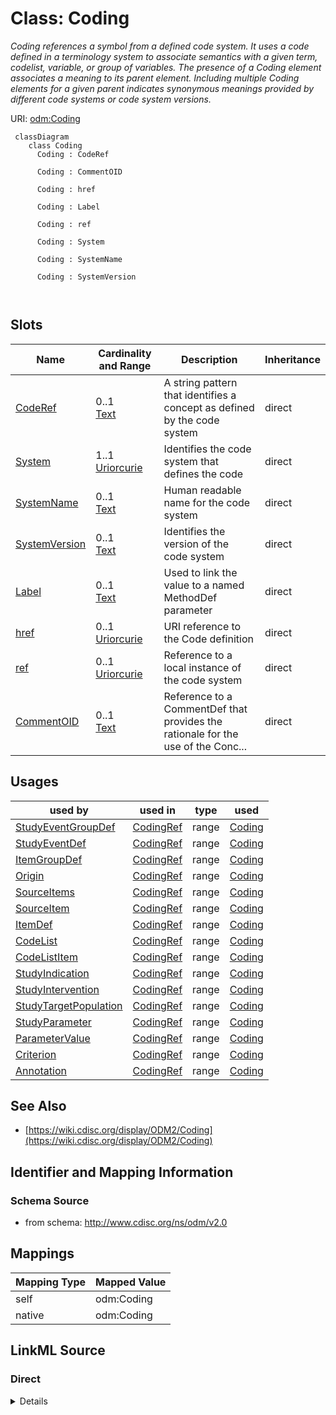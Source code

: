 # Class: Coding


_Coding references a symbol from a defined code system. It uses a code defined in a terminology system to associate semantics with a given term, codelist, variable, or group of variables. The presence of a Coding element associates a meaning to its parent element. Including multiple Coding elements for a given parent indicates synonymous meanings provided by different code systems or code system versions._





URI: [odm:Coding](http://www.cdisc.org/ns/odm/v2.0/Coding)



```mermaid
 classDiagram
    class Coding
      Coding : CodeRef
        
      Coding : CommentOID
        
      Coding : href
        
      Coding : Label
        
      Coding : ref
        
      Coding : System
        
      Coding : SystemName
        
      Coding : SystemVersion
        
      
```




<!-- no inheritance hierarchy -->


## Slots

| Name | Cardinality and Range | Description | Inheritance |
| ---  | --- | --- | --- |
| [CodeRef](CodeRef.md) | 0..1 <br/> [Text](Text.md) | A string pattern that identifies a concept as defined by the code system | direct |
| [System](System.md) | 1..1 <br/> [Uriorcurie](Uriorcurie.md) | Identifies the code system that defines the code | direct |
| [SystemName](SystemName.md) | 0..1 <br/> [Text](Text.md) | Human readable name for the code system | direct |
| [SystemVersion](SystemVersion.md) | 0..1 <br/> [Text](Text.md) | Identifies the version of the code system | direct |
| [Label](Label.md) | 0..1 <br/> [Text](Text.md) | Used to link the value to a named MethodDef parameter | direct |
| [href](href.md) | 0..1 <br/> [Uriorcurie](Uriorcurie.md) | URI reference to the Code definition | direct |
| [ref](ref.md) | 0..1 <br/> [Uriorcurie](Uriorcurie.md) | Reference to a local instance of the code system | direct |
| [CommentOID](CommentOID.md) | 0..1 <br/> [Text](Text.md) | Reference to a CommentDef that provides the rationale for the use of the Conc... | direct |





## Usages

| used by | used in | type | used |
| ---  | --- | --- | --- |
| [StudyEventGroupDef](StudyEventGroupDef.md) | [CodingRef](CodingRef.md) | range | [Coding](Coding.md) |
| [StudyEventDef](StudyEventDef.md) | [CodingRef](CodingRef.md) | range | [Coding](Coding.md) |
| [ItemGroupDef](ItemGroupDef.md) | [CodingRef](CodingRef.md) | range | [Coding](Coding.md) |
| [Origin](Origin.md) | [CodingRef](CodingRef.md) | range | [Coding](Coding.md) |
| [SourceItems](SourceItems.md) | [CodingRef](CodingRef.md) | range | [Coding](Coding.md) |
| [SourceItem](SourceItem.md) | [CodingRef](CodingRef.md) | range | [Coding](Coding.md) |
| [ItemDef](ItemDef.md) | [CodingRef](CodingRef.md) | range | [Coding](Coding.md) |
| [CodeList](CodeList.md) | [CodingRef](CodingRef.md) | range | [Coding](Coding.md) |
| [CodeListItem](CodeListItem.md) | [CodingRef](CodingRef.md) | range | [Coding](Coding.md) |
| [StudyIndication](StudyIndication.md) | [CodingRef](CodingRef.md) | range | [Coding](Coding.md) |
| [StudyIntervention](StudyIntervention.md) | [CodingRef](CodingRef.md) | range | [Coding](Coding.md) |
| [StudyTargetPopulation](StudyTargetPopulation.md) | [CodingRef](CodingRef.md) | range | [Coding](Coding.md) |
| [StudyParameter](StudyParameter.md) | [CodingRef](CodingRef.md) | range | [Coding](Coding.md) |
| [ParameterValue](ParameterValue.md) | [CodingRef](CodingRef.md) | range | [Coding](Coding.md) |
| [Criterion](Criterion.md) | [CodingRef](CodingRef.md) | range | [Coding](Coding.md) |
| [Annotation](Annotation.md) | [CodingRef](CodingRef.md) | range | [Coding](Coding.md) |






## See Also

* [https://wiki.cdisc.org/display/ODM2/Coding](https://wiki.cdisc.org/display/ODM2/Coding)

## Identifier and Mapping Information







### Schema Source


* from schema: http://www.cdisc.org/ns/odm/v2.0





## Mappings

| Mapping Type | Mapped Value |
| ---  | ---  |
| self | odm:Coding |
| native | odm:Coding |





## LinkML Source

<!-- TODO: investigate https://stackoverflow.com/questions/37606292/how-to-create-tabbed-code-blocks-in-mkdocs-or-sphinx -->

### Direct

<details>
```yaml
name: Coding
description: Coding references a symbol from a defined code system. It uses a code
  defined in a terminology system to associate semantics with a given term, codelist,
  variable, or group of variables. The presence of a Coding element associates a meaning
  to its parent element. Including multiple Coding elements for a given parent indicates
  synonymous meanings provided by different code systems or code system versions.
from_schema: http://www.cdisc.org/ns/odm/v2.0
see_also:
- https://wiki.cdisc.org/display/ODM2/Coding
slots:
- CodeRef
- System
- SystemName
- SystemVersion
- Label
- href
- ref
- CommentOID
slot_usage:
  CodeRef:
    name: CodeRef
    description: A string pattern that identifies a concept as defined by the code
      system.
    comments:
    - 'Optional

      range:text

      When not provided, all codes in the code system are allowed. For example, when
      referencing the complete set of codes from the MedDRA code system.'
    domain_of:
    - FormalExpression
    - Coding
    range: text
  System:
    name: System
    description: Identifies the code system that defines the code. If the code is
      taken from a code system resource then the URL for the code system should be
      used.
    comments:
    - 'Required

      range:URI'
    domain_of:
    - Coding
    range: uriorcurie
    required: true
  SystemName:
    name: SystemName
    description: 'Human readable name for the code system. '
    comments:
    - 'Optional

      range:text'
    domain_of:
    - Coding
    range: text
  SystemVersion:
    name: SystemVersion
    description: Identifies the version of the code system
    comments:
    - 'Optional

      range:text'
    domain_of:
    - Coding
    range: text
  Label:
    name: Label
    description: Used to link the value to a named MethodDef parameter.
    comments:
    - 'Optional

      range:text'
    domain_of:
    - Resource
    - Coding
    range: text
  href:
    name: href
    description: URI reference to the Code definition.
    comments:
    - 'Optional

      range:URI'
    domain_of:
    - Leaf
    - Include
    - ExternalCodeLib
    - Image
    - Coding
    range: uriorcurie
  ref:
    name: ref
    description: Reference to a local instance of the code system.
    comments:
    - 'Optional

      range:URI'
    domain_of:
    - ExternalCodeLib
    - Coding
    range: uriorcurie
  CommentOID:
    name: CommentOID
    description: Reference to a CommentDef that provides the rationale for the use
      of the Concept .
    comments:
    - 'Optional

      range:oidref

      Must match the OID attribute of a CommentDef element within in this Study/MetaDataVersion.'
    domain_of:
    - MetaDataVersion
    - Standard
    - WhereClauseDef
    - StudyEventGroupDef
    - StudyEventDef
    - ItemGroupDef
    - ItemDef
    - CodeList
    - CodeListItem
    - MethodDef
    - ConditionDef
    - Coding
    range: text
class_uri: odm:Coding

```
</details>

### Induced

<details>
```yaml
name: Coding
description: Coding references a symbol from a defined code system. It uses a code
  defined in a terminology system to associate semantics with a given term, codelist,
  variable, or group of variables. The presence of a Coding element associates a meaning
  to its parent element. Including multiple Coding elements for a given parent indicates
  synonymous meanings provided by different code systems or code system versions.
from_schema: http://www.cdisc.org/ns/odm/v2.0
see_also:
- https://wiki.cdisc.org/display/ODM2/Coding
slot_usage:
  CodeRef:
    name: CodeRef
    description: A string pattern that identifies a concept as defined by the code
      system.
    comments:
    - 'Optional

      range:text

      When not provided, all codes in the code system are allowed. For example, when
      referencing the complete set of codes from the MedDRA code system.'
    domain_of:
    - FormalExpression
    - Coding
    range: text
  System:
    name: System
    description: Identifies the code system that defines the code. If the code is
      taken from a code system resource then the URL for the code system should be
      used.
    comments:
    - 'Required

      range:URI'
    domain_of:
    - Coding
    range: uriorcurie
    required: true
  SystemName:
    name: SystemName
    description: 'Human readable name for the code system. '
    comments:
    - 'Optional

      range:text'
    domain_of:
    - Coding
    range: text
  SystemVersion:
    name: SystemVersion
    description: Identifies the version of the code system
    comments:
    - 'Optional

      range:text'
    domain_of:
    - Coding
    range: text
  Label:
    name: Label
    description: Used to link the value to a named MethodDef parameter.
    comments:
    - 'Optional

      range:text'
    domain_of:
    - Resource
    - Coding
    range: text
  href:
    name: href
    description: URI reference to the Code definition.
    comments:
    - 'Optional

      range:URI'
    domain_of:
    - Leaf
    - Include
    - ExternalCodeLib
    - Image
    - Coding
    range: uriorcurie
  ref:
    name: ref
    description: Reference to a local instance of the code system.
    comments:
    - 'Optional

      range:URI'
    domain_of:
    - ExternalCodeLib
    - Coding
    range: uriorcurie
  CommentOID:
    name: CommentOID
    description: Reference to a CommentDef that provides the rationale for the use
      of the Concept .
    comments:
    - 'Optional

      range:oidref

      Must match the OID attribute of a CommentDef element within in this Study/MetaDataVersion.'
    domain_of:
    - MetaDataVersion
    - Standard
    - WhereClauseDef
    - StudyEventGroupDef
    - StudyEventDef
    - ItemGroupDef
    - ItemDef
    - CodeList
    - CodeListItem
    - MethodDef
    - ConditionDef
    - Coding
    range: text
attributes:
  CodeRef:
    name: CodeRef
    description: A string pattern that identifies a concept as defined by the code
      system.
    comments:
    - 'Optional

      range:text

      When not provided, all codes in the code system are allowed. For example, when
      referencing the complete set of codes from the MedDRA code system.'
    from_schema: http://www.cdisc.org/ns/odm/v2.0
    rank: 1000
    identifier: false
    alias: CodeRef
    owner: Coding
    domain_of:
    - FormalExpression
    - Coding
    range: text
  System:
    name: System
    description: Identifies the code system that defines the code. If the code is
      taken from a code system resource then the URL for the code system should be
      used.
    comments:
    - 'Required

      range:URI'
    from_schema: http://www.cdisc.org/ns/odm/v2.0
    rank: 1000
    alias: System
    owner: Coding
    domain_of:
    - Coding
    range: uriorcurie
    required: true
  SystemName:
    name: SystemName
    description: 'Human readable name for the code system. '
    comments:
    - 'Optional

      range:text'
    from_schema: http://www.cdisc.org/ns/odm/v2.0
    rank: 1000
    alias: SystemName
    owner: Coding
    domain_of:
    - Coding
    range: text
  SystemVersion:
    name: SystemVersion
    description: Identifies the version of the code system
    comments:
    - 'Optional

      range:text'
    from_schema: http://www.cdisc.org/ns/odm/v2.0
    rank: 1000
    alias: SystemVersion
    owner: Coding
    domain_of:
    - Coding
    range: text
  Label:
    name: Label
    description: Used to link the value to a named MethodDef parameter.
    comments:
    - 'Optional

      range:text'
    from_schema: http://www.cdisc.org/ns/odm/v2.0
    rank: 1000
    alias: Label
    owner: Coding
    domain_of:
    - Resource
    - Coding
    range: text
  href:
    name: href
    description: URI reference to the Code definition.
    comments:
    - 'Optional

      range:URI'
    from_schema: http://www.cdisc.org/ns/odm/v2.0
    rank: 1000
    alias: href
    owner: Coding
    domain_of:
    - Leaf
    - Include
    - ExternalCodeLib
    - Image
    - Coding
    range: uriorcurie
  ref:
    name: ref
    description: Reference to a local instance of the code system.
    comments:
    - 'Optional

      range:URI'
    from_schema: http://www.cdisc.org/ns/odm/v2.0
    rank: 1000
    alias: ref
    owner: Coding
    domain_of:
    - ExternalCodeLib
    - Coding
    range: uriorcurie
  CommentOID:
    name: CommentOID
    description: Reference to a CommentDef that provides the rationale for the use
      of the Concept .
    comments:
    - 'Optional

      range:oidref

      Must match the OID attribute of a CommentDef element within in this Study/MetaDataVersion.'
    from_schema: http://www.cdisc.org/ns/odm/v2.0
    rank: 1000
    alias: CommentOID
    owner: Coding
    domain_of:
    - MetaDataVersion
    - Standard
    - WhereClauseDef
    - StudyEventGroupDef
    - StudyEventDef
    - ItemGroupDef
    - ItemDef
    - CodeList
    - CodeListItem
    - MethodDef
    - ConditionDef
    - Coding
    range: text
class_uri: odm:Coding

```
</details>